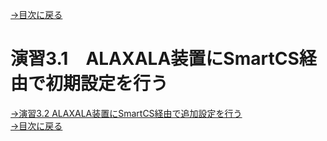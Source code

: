 [→目次に戻る](/README.md)
<br>
# 演習3.1　ALAXALA装置にSmartCS経由で初期設定を行う




[→演習3.2 ALAXALA装置にSmartCS経由で追加設定を行う](/3.2-additional_setup_the_alaxala_device_via_smartcs.md)  
[→目次に戻る](/README.md)
